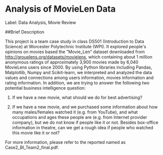 # Analysis of MovieLen Data
Label: Data Analysis, Movie Review

##Brief Description

This project is a team case study in class DS501 (Introduction to Data Science) at Worcester Polytechnic Institute (WPI). It explored people's opinions on movies based the "Movie_Len" dataset downloaded from http://grouplens.org/datasets/movielens, which containing about 1 million anonymous ratings of approximately 3,900 movies made by 6,040 MovieLens users since 2000. By using Python libraries including Pandas, Matplotlib, Numpy and Scikit-learn, we interpreted and analyzed the data values and connections among users information, movies information and rating information. In addition, we are trying to answer the following two potential business intelligence question:

1. If we have a new movie, what should we do for best advertising?

2. If we have a new movie, and we purchased some information about how many males/females watched it (e.g. from YouTube), and what occupations and ages these people are (e.g. from Internet provider company), but we do not know if people like it or not. Besides box-office information in theatre, can we get a rough idea if people who watched this movie like it or not?

For more information, please refer to the reported named as Case2_BI_Team2_final.pdf.
